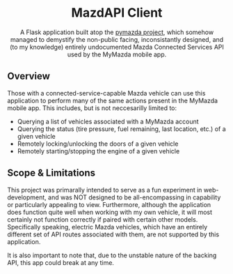 <div align="center">

MazdAPI Client
=====================

A Flask application built atop the [pymazda project](https://github.com/bdr99/), which somehow managed to demystify the non-public facing, inconsistantly designed, and (to my knowledge) entirely undocumented Mazda Connected Services API used by the MyMazda mobile app.

</div>

## Overview

Those with a connected-service-capable Mazda vehicle can use this application to perform many of the same actions present in the MyMazda mobile app.
This includes, but is not neccesarilly limited to:
- Querying a list of vehicles associated with a MyMazda account
- Querying the status (tire pressure, fuel remaining, last location, etc.) of a given vehicle
- Remotely locking/unlocking the doors of a given vehicle
- Remotely starting/stopping the engine of a given vehicle

## Scope & Limitations

This project was primarally intended to serve as a fun experiment in web-development, and was NOT designed to be all-encompassing in capability or particularly appealing to view.
Furthermore, although the application does function quite well when working with my own vehicle, it will most certainly not function correctly if paired with certain other models.
Specifically speaking, electric Mazda vehicles, which have an entirely different set of API routes associated with them, are not supported by this application.

It is also important to note that, due to the unstable nature of the backing API, this app could break at any time.
